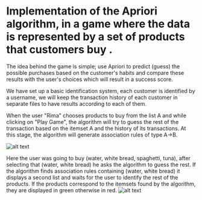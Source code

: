 # Implementation of the Apriori algorithm, in a game where the data is represented by a set of products that customers buy .
 
The idea behind the game is simple; use Apriori to predict (guess) the possible purchases based on the customer's habits and compare these results with the user's choices which will result in a success score.

We have set up a basic identification system, each customer is identified by a username, we will keep the transaction history of each customer in separate files to have results according to each of them. 

When the user "Rima" chooses products to buy from the list A and while clicking on "Play Game", the algorithm will try to guess the rest of the transaction based on the itemset A and the history of its transactions. At this stage, the algorithm will generate association rules of type A->B.

![alt text](game.png)

Here the user was going to buy (water, white bread, spaghetti, tuna), after selecting that (water, white bread) he asks the algorithm to guess the rest.
If the algorithm finds association rules containing (water, white bread) it displays a second list and waits for the user to identify the rest of the products.
If the products correspond to the itemsets found by the algorithm, they are displayed in green otherwise in red.
![alt text](score.png)
